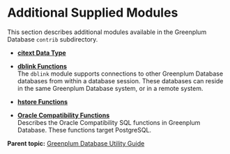 # Additional Supplied Modules 

This section describes additional modules available in the Greenplum Database `contrib` subdirectory.

-   **[citext Data Type](citext.html)**  

-   **[dblink Functions](dblink.html)**  
The `dblink` module supports connections to other Greenplum Database databases from within a database session. These databases can reside in the same Greenplum Database system, or in a remote system.
-   **[hstore Functions](hstore.html)**  

-   **[Oracle Compatibility Functions](orafce_ref.html)**  
Describes the Oracle Compatibility SQL functions in Greenplum Database. These functions target PostgreSQL.

**Parent topic:** [Greenplum Database Utility Guide](utility_guide.html)

